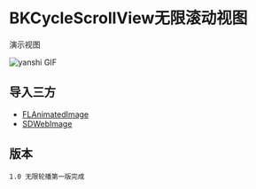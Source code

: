 # BKCycleScrollView无限滚动视图

演示视图

![yanshi GIF](https://github.com/FOREVERIDIOT/BKCycleScrollView/blob/master/Images/yanshi.gif)

## 导入三方
- [FLAnimatedImage](https://github.com/Flipboard/FLAnimatedImage)
- [SDWebImage](https://github.com/rs/SDWebImage)

## 版本
    1.0 无限轮播第一版完成
